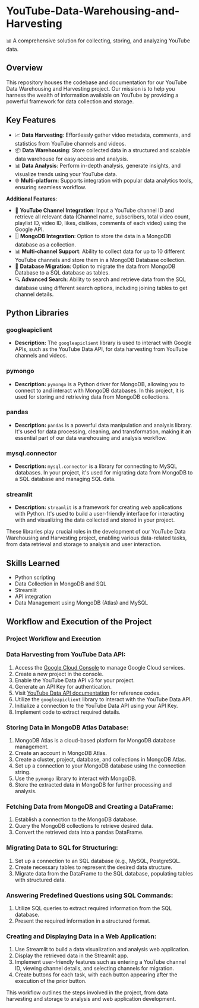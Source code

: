 # YouTube-Data-Warehousing-and-Harvesting

📊 A comprehensive solution for collecting, storing, and analyzing YouTube data.

## Overview

This repository houses the codebase and documentation for our YouTube Data Warehousing and Harvesting project. Our mission is to help you harness the wealth of information available on YouTube by providing a powerful framework for data collection and storage.


## Key Features
- 📈 **Data Harvesting**: Effortlessly gather video metadata, comments, and statistics from YouTube channels and videos.
- 📦 **Data Warehousing**: Store collected data in a structured and scalable data warehouse for easy access and analysis.
- 📊 **Data Analysis**: Perform in-depth analysis, generate insights, and visualize trends using your YouTube data.
- 🌐 **Multi-platform**: Supports integration with popular data analytics tools, ensuring seamless workflow.

**Additional Features**:

- 📡 **YouTube Channel Integration**: Input a YouTube channel ID and retrieve all relevant data (Channel name, subscribers, total video count, playlist ID, video ID, likes, dislikes, comments of each video) using the Google API.
- 🗄️ **MongoDB Integration**: Option to store the data in a MongoDB database as a collection.
- 📊 **Multi-channel Support**: Ability to collect data for up to 10 different YouTube channels and store them in a MongoDB Database collection.
- 🔄 **Database Migration**: Option to migrate the data from MongoDB Database to a SQL database as tables.
- 🔍 **Advanced Search**: Ability to search and retrieve data from the SQL database using different search options, including joining tables to get channel details.



## Python Libraries

### googleapiclient
- **Description:** The `googleapiclient` library is used to interact with Google APIs, such as the YouTube Data API, for data harvesting from YouTube channels and videos.

### pymongo
- **Description:** `pymongo` is a Python driver for MongoDB, allowing you to connect to and interact with MongoDB databases. In this project, it is used for storing and retrieving data from MongoDB collections.

### pandas
- **Description:** `pandas` is a powerful data manipulation and analysis library. It's used for data processing, cleaning, and transformation, making it an essential part of our data warehousing and analysis workflow.

### mysql.connector
- **Description:** `mysql.connector` is a library for connecting to MySQL databases. In your project, it's used for migrating data from MongoDB to a SQL database and managing SQL data.

### streamlit
- **Description:** `streamlit` is a framework for creating web applications with Python. It's used to build a user-friendly interface for interacting with and visualizing the data collected and stored in your project.

These libraries play crucial roles in the development of our YouTube Data Warehousing and Harvesting project, enabling various data-related tasks, from data retrieval and storage to analysis and user interaction.

## Skills Learned 

- Python scripting
- Data Collection in MongoDB and SQL
- Streamlit
- API integration
- Data Management using MongoDB (Atlas) and MySQL



## Workflow and Execution of the Project
### Project Workflow and Execution

### Data Harvesting from YouTube Data API:
1. Access the [Google Cloud Console](https://console.cloud.google.com) to manage Google Cloud services.
2. Create a new project in the console.
3. Enable the YouTube Data API v3 for your project.
4. Generate an API Key for authentication.
5. Visit [YouTube Data API documentation](https://developers.google.com/youtube/v3/docs) for reference codes.
6. Utilize the `googleapiclient` library to interact with the YouTube Data API.
7. Initialize a connection to the YouTube Data API using your API Key.
8. Implement code to extract required details.

### Storing Data in MongoDB Atlas Database:
1. MongoDB Atlas is a cloud-based platform for MongoDB database management.
2. Create an account in MongoDB Atlas.
3. Create a cluster, project, database, and collections in MongoDB Atlas.
4. Set up a connection to your MongoDB database using the connection string.
5. Use the `pymongo` library to interact with MongoDB.
6. Store the extracted data in MongoDB for further processing and analysis.

### Fetching Data from MongoDB and Creating a DataFrame:
1. Establish a connection to the MongoDB database.
2. Query the MongoDB collections to retrieve desired data.
3. Convert the retrieved data into a pandas DataFrame.

### Migrating Data to SQL for Structuring:
1. Set up a connection to an SQL database (e.g., MySQL, PostgreSQL.
2. Create necessary tables to represent the desired data structure.
3. Migrate data from the DataFrame to the SQL database, populating tables with structured data.

### Answering Predefined Questions using SQL Commands:
1. Utilize SQL queries to extract required information from the SQL database.
2. Present the required information in a structured format.

### Creating and Displaying Data in a Web Application:
1. Use Streamlit to build a data visualization and analysis web application.
2. Display the retrieved data in the Streamlit app.
3. Implement user-friendly features such as entering a YouTube channel ID, viewing channel details, and selecting channels for migration.
4. Create buttons for each task, with each button appearing after the execution of the prior button.

This workflow outlines the steps involved in the project, from data harvesting and storage to analysis and web application development.




